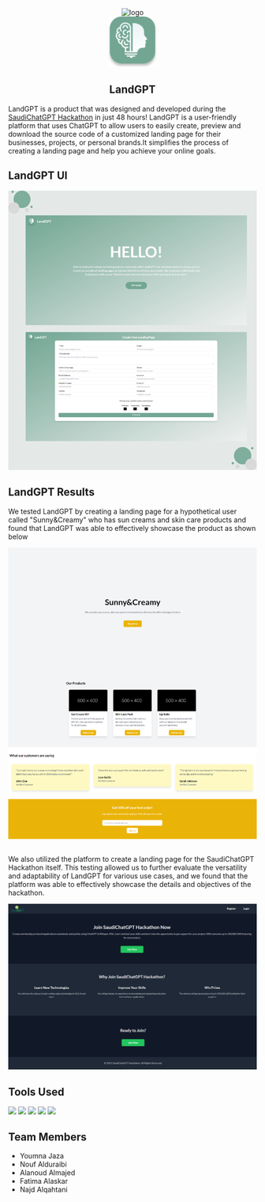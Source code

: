 <div align="center">
   <img src="https://tuwaiq.hackathon.sa/static/media/logo.50eb6a9bef05f42c146b.png" alt="logo" width="200">
</div>  
<div align="center">

  <img src="https://github.com/Yomna-J/SaudichatGPTHackathon-LandGPT/blob/main/frontend/src/assets/logo.svg" alt="logo" width="100">

  <h2 align="center">LandGPT</h2>
</div>  


<p align="center">

LandGPT is a product that was designed and developed during the [SaudiChatGPT Hackathon](https://tuwaiq.hackathon.sa/gpt) in just 48 hours! LandGPT is a user-friendly platform that uses ChatGPT to allow users to easily create, preview and download the source code of a customized landing page for their businesses, projects, or personal brands.It simplifies the process of creating a landing page and help you achieve your online goals. </p>

## LandGPT UI
<div align="center">
<img src="https://github.com/Yomna-J/SaudichatGPTHackathon-LandGPT/blob/main/resources/UI.png" alt="logo" width="600">
</div>

## LandGPT Results
We tested LandGPT by creating a landing page for a hypothetical user called "Sunny&Creamy" who has sun creams and skin care products and found that LandGPT was able to effectively showcase the product as shown below
<div align="center">
<img src="https://github.com/Yomna-J/SaudichatGPTHackathon-LandGPT/blob/main/resources/res1.png" alt="logo" width="600">
</div>

##  

We also utilized the platform to create a landing page for the SaudiChatGPT Hackathon itself. This testing allowed us to further evaluate the versatility and adaptability of LandGPT for various use cases, and we found that the platform was able to effectively showcase the details and objectives of the hackathon.
<div align="center">

<img src="https://github.com/Yomna-J/SaudichatGPTHackathon-LandGPT/blob/main/resources/res2.png" alt="logo" width="600">
</div>

 

## Tools Used
<img src="https://img.shields.io/static/v1?label=&message=React Js&color=61DAFB&logo=React&logoColor=000000"/> <img src="https://img.shields.io/static/v1?label=&message=Tailwind CSS&color=06B6D4&logo=Tailwind css&logoColor=FFFFFF"/>
 <img src="https://img.shields.io/static/v1?label=&message=Node.js&color=339933&logo=Node.js&logoColor=FFFFFF"/>
<img src="https://img.shields.io/static/v1?label=&message=Postman&color=FF6C37&logo=Postman&logoColor=FFFFFF"/>
<img src="https://img.shields.io/static/v1?label=&message=ChatGPT API&color=72A693&logo=ChatGPT&logoColor=FFFFFF"/>

## Team Members
 - Youmna Jaza
 - Nouf Alduraibi
 - Alanoud Almajed
 - Fatima Alaskar
 - Najd Alqahtani

